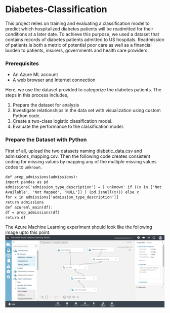 # Diabetes-Classification
This project relies on training and evaluating a classification model to predict which hospitalized diabetes patients will be readmitted for their conditions at a later date. To achieve this purpose, we used a dataset that contains records of diabetes patients admitted to US hospitals. Readmission of patients is both a metric of potential poor care as well as a financial burden to patients, insurers, governments and health care providers.
 
 ### Prerequisites
 - An Azure ML account
 - A web browser and Internet connection
 
 Here, we use the dataset provided to categorize the diabetes patients. The steps in this process includes,
 1. Prepare the dataset for analysis
 2. Investigate relationships in the data set with visualization using custom Python code.
 3. Create a two-class logistic classification model.
 4. Evaluate the performance to the classification model.
 
 ### Prepare the Dataset with Python
 First of all, upload the two datasets naming diabetic_data.csv and admissions_mapping.csv. Then the following code creates consistent coding for missing values by mapping any of the multiple missing values codes to `unknown`.
 ```
def prep_admissions(admissions):
import pandas as pd
admissions['admission_type_description'] = ['unknown' if ((x in ['Not Available', 'Not Mapped', 'NULL']) | (pd.isnull(x))) else x
for x in admissions['admission_type_description']]
return admissions
def azureml_main(df):
df = prep_admissions(df)
return df

 ```
 The Azure Machine Learning experiment should look like the following image upto this point. 
 ![alt text](Screenshots_AzureML/cleaningdata.png "")
